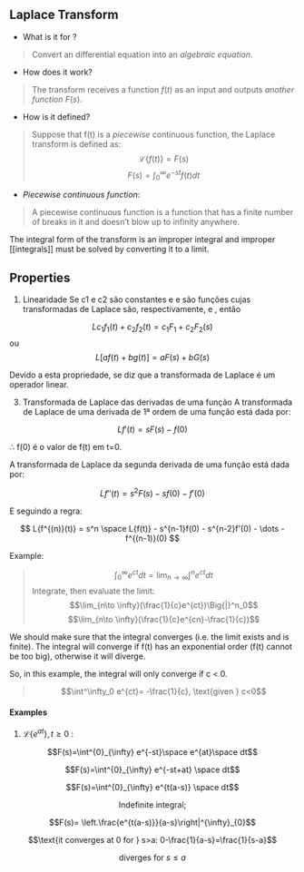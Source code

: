 
## Laplace Transform
- What is it for ?
> Convert an differential equation into an _algebraic equation_.
- How does it work?
> The transform receives a function $f(t)$ as an input and
> outputs _another function_ $F(s)$.
- How is it defined?
> Suppose that f(t) is a *piecewise* continuous function, the Laplace transform
> is defined as:
> $$\mathcal{L} \{f(t)\}=F(s)$$
> $$F(s) = \int^{\infty}_{0} e^{-st}f(t)dt$$
- *Piecewise continuous function*:
> A piecewise continuous function is a function that has a finite
> number of breaks in it and doesn’t blow up to infinity anywhere.

The integral form of the transform is an improper integral and improper
[[integrals]] must be solved by converting it to a limit.

## Properties
1) Linearidade Se c1 e c2 são constantes e e são
funções cujas transformadas de Laplace são, respectivamente,
e , então

$$ L{ c_1 f_1 (t) + c_2 f_2 (t) = c_1 F_1 + c_2 F_2 (s) } $$
ou
$$ L[af(t) + bg(t)] = aF(s)+bG(s) $$

Devido a esta propriedade, se diz que a transformada de Laplace
é um operador linear.

3) Transformada de Laplace das derivadas de uma função
A transformada de Laplace de uma derivada de 1ª ordem de
uma função está dada por:

$$ L{f'(t)} = sF(s)-f(0) $$

∴ f(0) é o valor de f(t) em t=0.

A transformada de Laplace da segunda derivada de uma
função está dada por:

$$ L{f''(t)} = s^2F(s)-sf(0)-f'(0) $$

E seguindo a regra:

$$ L{f^{(n)}(t)} = s^n \space L{f(t)} - s^{n-1}f(0) - s^{n-2}f'(0) - \dots - f^{(n-1)}(0) $$

Example:
> $$\int^\infty_0 e^{ct} dt = \lim_{n\to \infty}\int^n e^{ct} dt$$
> Integrate, then evaluate the limit:
> $$\lim_{n\to \infty}(\frac{1}{c}e^{ct})\Big{|}^n_0$$
> $$\lim_{n\to \infty}(\frac{1}{c}e^{cn}-\frac{1}{c})$$

We should make sure that the integral converges (i.e. the limit
exists and is finite). The integral will converge if f(t) has
an exponential order (f(t) cannot be too big), otherwise it will diverge.

So, in this example, the integral will only converge if c < 0.
> $$\int^\infty_0 e^{ct}= -\frac{1}{c}, \text{given } c<0$$


#### Examples
1. $\mathcal{L} \{e^{at}\}, t\geq 0$ :

$$F(s)=\int^{0}_{\infty} e^{-st}\space e^{at}\space dt$$

$$F(s)=\int^{0}_{\infty} e^{-st+at} \space dt$$

$$F(s)=\int^{0}_{\infty} e^{t(a-s)} \space dt$$

$$\text{Indefinite integral;}$$

$$F(s)= \left.\frac{e^{t(a-s)}}{a-s}\right|^{\infty}_{0}$$

$$\text{it converges at 0 for } s>a: 0-\frac{1}{a-s}=\frac{1}{s-a}$$

$$\text{diverges for } s\leq a$$
